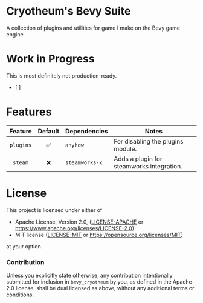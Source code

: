 # Cryotheum's Bevy Suite
A collection of plugins and utilities for game I make on the Bevy game engine.

# Work in Progress
This is most definitely not production-ready.
- [ ] 

# Features
|  Feature  | Default | Dependencies   | Notes                                     |
| :-------: | :-----: | -------------- | ----------------------------------------- |
| `plugins` |   ✅    | `anyhow`       | For disabling the plugins module.         |
|  `steam`  |   ❌    | `steamworks-x` | Adds a plugin for steamworks integration. |

# License

This project is licensed under either of

 * Apache License, Version 2.0, ([LICENSE-APACHE](LICENSE-APACHE) or
   https://www.apache.org/licenses/LICENSE-2.0)
 * MIT license ([LICENSE-MIT](LICENSE-MIT) or
   https://opensource.org/licenses/MIT)

at your option.

### Contribution

Unless you explicitly state otherwise, any contribution intentionally submitted
for inclusion in `bevy_cryotheum` by you, as defined in the Apache-2.0 license, shall be
dual licensed as above, without any additional terms or conditions.
